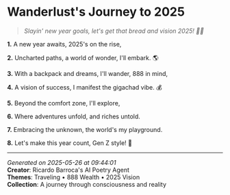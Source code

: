 # Wanderlust's Journey to 2025

> *Slayin' new year goals, let's get that bread and vision 2025! 💸🌅*

**1.** A new year awaits, 2025's on the rise,


**2.** Uncharted paths, a world of wonder, I'll embark. 🌎


**3.** With a backpack and dreams, I'll wander, 888 in mind,


**4.** A vision of success, I manifest the gigachad vibe. 💰


**5.** Beyond the comfort zone, I'll explore,


**6.** Where adventures unfold, and riches untold.


**7.** Embracing the unknown, the world's my playground.


**8.** Let's make this year count, Gen Z style! 🌅



---

*Generated on 2025-05-26 at 09:44:01*  
**Creator**: Ricardo Barroca's AI Poetry Agent  
**Themes**: Traveling • 888 Wealth • 2025 Vision  
**Collection**: A journey through consciousness and reality